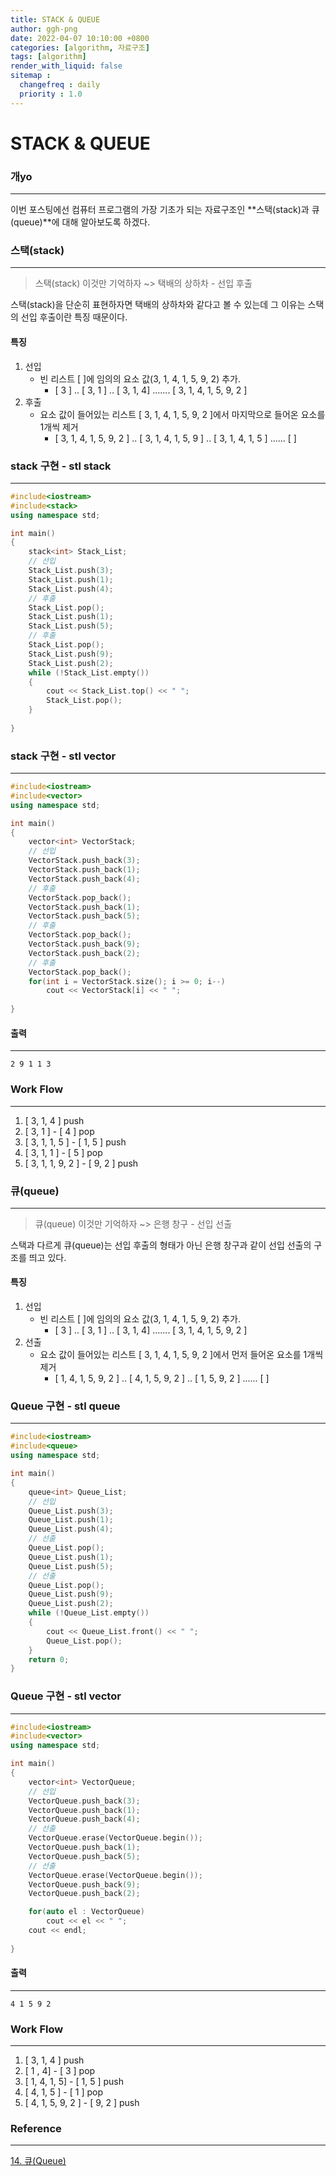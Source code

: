 ```yaml
---
title: STACK & QUEUE
author: ggh-png
date: 2022-04-07 10:10:00 +0800
categories: [algorithm, 자료구조]
tags: [algorithm]
render_with_liquid: false
sitemap :
  changefreq : daily
  priority : 1.0
---
```


# STACK & QUEUE

### 개yo

---

이번 포스팅에선 컴퓨터 프로그램의 가장 기초가 되는 자료구조인 **스택(stack)과 큐(queue)**에 대해 알아보도록 하겠다. 

 

### 스택(stack)

---

> 스택(stack) 이것만 기억하자 ~> 택배의 상하차 - 선입 후출
> 

스택(stack)을 단순히 표현하자면 택배의 상하차와 같다고 볼 수 있는데 그 이유는 스택의 선입 후출이란 특징 때문이다. 

#### 특징 

1. 선입  
    - 빈 리스트 [  ]에 임의의 요소 값(3, 1, 4, 1, 5, 9, 2) 추가.
        - [ 3 ] .. [ 3, 1 ] .. [ 3, 1, 4] ....... [ 3, 1, 4, 1, 5, 9, 2 ]
2. 후출
    - 요소 값이 들어있는 리스트 [ 3, 1, 4, 1, 5, 9, 2 ]에서 마지막으로 들어온 요소를 1개씩 제거
        - [ 3, 1, 4, 1, 5, 9, 2 ] .. [ 3, 1, 4, 1, 5, 9 ] .. [ 3, 1, 4, 1, 5 ] ...... [ ]

### stack 구현 - stl stack

---

```cpp
#include<iostream>
#include<stack>
using namespace std; 

int main()
{
    stack<int> Stack_List;
    // 선입  
    Stack_List.push(3); 
    Stack_List.push(1); 
    Stack_List.push(4);
    // 후출 
    Stack_List.pop(); 
    Stack_List.push(1); 
    Stack_List.push(5);
    // 후출 
    Stack_List.pop(); 
    Stack_List.push(9); 
    Stack_List.push(2);
    while (!Stack_List.empty())
    {
        cout << Stack_List.top() << " ";
        Stack_List.pop();
    }
    
}
```

### stack 구현 - stl vector

---

```cpp
#include<iostream>
#include<vector>
using namespace std; 

int main()
{
    vector<int> VectorStack;
    // 선입  
    VectorStack.push_back(3); 
    VectorStack.push_back(1); 
    VectorStack.push_back(4);
    // 후출 
    VectorStack.pop_back(); 
    VectorStack.push_back(1); 
    VectorStack.push_back(5);
    // 후출 
    VectorStack.pop_back(); 
    VectorStack.push_back(9); 
    VectorStack.push_back(2);
    // 후출 
    VectorStack.pop_back();
    for(int i = VectorStack.size(); i >= 0; i--)
        cout << VectorStack[i] << " ";
    
}
```

#### 출력 

---

```
2 9 1 1 3
```

### Work Flow

---

1. [ 3, 1, 4 ] push
2. [ 3, 1 ] - [ 4 ] pop
3. [ 3, 1, 1, 5 ] - [ 1, 5 ] push
4. [ 3, 1, 1 ] - [ 5 ] pop
5. [ 3, 1,  1, 9, 2 ] - [ 9, 2 ] push 

### 큐(queue)

---

> 큐(queue) 이것만 기억하자 ~> 은행 창구 - 선입 선출
> 

스택과 다르게 큐(queue)는 선입 후출의 형태가 아닌 은행 창구과 같이 선입 선출의 구조를 띄고 있다. 

#### 특징 

1. 선입  
    - 빈 리스트 [  ]에 임의의 요소 값(3, 1, 4, 1, 5, 9, 2) 추가.
        - [ 3 ] .. [ 3, 1 ] .. [ 3, 1, 4] ....... [ 3, 1, 4, 1, 5, 9, 2 ]
2. 선출
    - 요소 값이 들어있는 리스트 [ 3, 1, 4, 1, 5, 9, 2 ]에서 먼저 들어온 요소를 1개씩 제거
        - [ 1, 4, 1, 5, 9, 2 ] .. [ 4, 1, 5, 9, 2 ] .. [ 1, 5, 9, 2 ] ...... [ ]

### Queue 구현 - stl queue

---

```cpp
#include<iostream>
#include<queue>
using namespace std; 

int main()
{
    queue<int> Queue_List;
    // 선입  
    Queue_List.push(3); 
    Queue_List.push(1); 
    Queue_List.push(4);
    // 선출 
    Queue_List.pop(); 
    Queue_List.push(1); 
    Queue_List.push(5);
    // 선출 
    Queue_List.pop(); 
    Queue_List.push(9); 
    Queue_List.push(2);
    while (!Queue_List.empty())
    {
        cout << Queue_List.front() << " ";
        Queue_List.pop();
    }
    return 0;
}
```

### Queue 구현 - stl vector

---

```cpp
#include<iostream>
#include<vector>
using namespace std; 

int main()
{
    vector<int> VectorQueue;
    // 선입  
    VectorQueue.push_back(3); 
    VectorQueue.push_back(1); 
    VectorQueue.push_back(4);
    // 선출 
    VectorQueue.erase(VectorQueue.begin()); 
    VectorQueue.push_back(1); 
    VectorQueue.push_back(5);
    // 선출 
    VectorQueue.erase(VectorQueue.begin()); 
    VectorQueue.push_back(9); 
    VectorQueue.push_back(2);

    for(auto el : VectorQueue)
        cout << el << " ";
    cout << endl;
    
}
```

#### 출력 

---

```
4 1 5 9 2
```

### Work Flow

---

1. [ 3, 1, 4 ] push
2. [ 1 , 4] - [ 3 ] pop
3. [ 1, 4, 1, 5] - [ 1, 5 ] push
4. [ 4, 1, 5 ] - [ 1 ] pop
5. [ 4, 1, 5, 9, 2 ] - [ 9, 2 ] push 

### **Reference**

---

[14. 큐(Queue)](https://m.blog.naver.com/ndb796/221230944729)